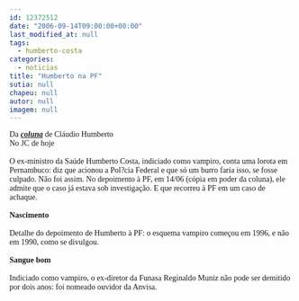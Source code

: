 ```yaml
---
id: 12372512
date: "2006-09-14T09:00:00+00:00"
last_modified_at: null
tags:
  - humberto-costa
categories:
  - noticias
title: "Humberto na PF"
sutia: null
chapeu: null
autor: null
imagem: null
---
```

<p><FONT face=Verdana>Da <STRONG><EM><A href=\"https://jc3.uol.com.br/jornal/2006/09/14/col_125.php\" target=_blank>coluna</A></EM></STRONG> de Cláudio Humberto<BR>No JC de hoje<BR><BR>O ex-ministro da Saúde Humberto Costa, indiciado como vampiro, conta uma lorota em Pernambuco: diz que acionou a Pol?cia Federal e que só um burro faria isso, se fosse culpado. Não foi assim. No depoimento à PF, em 14/06 (cópia em poder da coluna), ele admite que o caso já estava sob investigação. E que recorreu à PF em um caso de achaque.<BR><BR><STRONG>Nascimento <BR></STRONG><BR>Detalhe do depoimento de Humberto à PF: o esquema vampiro começou em 1996, e não em 1990, como se divulgou. <BR><BR><STRONG>Sangue bom <BR></STRONG><BR>Indiciado como vampiro, o ex-diretor da Funasa Reginaldo Muniz não pode ser demitido por dois anos: foi nomeado ouvidor da Anvisa.</FONT> </p>
